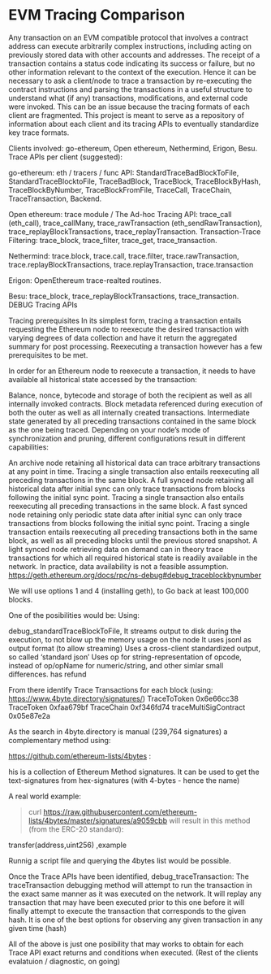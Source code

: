 # EVM Tracing Comparison

Any transaction on an EVM compatible protocol that involves a contract address can execute arbitrarily complex instructions, including acting on previously stored data with other accounts and addresses. The receipt of a transaction contains a status code indicating its success or failure, but no other information relevant to the context of the execution. Hence it can be necessary to ask a client/node to trace a transaction by re-executing the contract instructions and parsing the transactions in a useful structure to understand what (if any) transactions, modifications, and external code were invoked. This can be an issue because the tracing formats of each client are fragmented. This project is meant to serve as a repository of information about each client and its tracing APIs to eventually standardize key trace formats.

Clients involved: go-ethereum, Open ethereum, Nethermind, Erigon, Besu.
Trace APIs per client (suggested):

go-ethereum: eth / tracers / func API: StandardTraceBadBlockToFile, StandardTraceBlocktoFile, TraceBadBlock, TraceBlock, TraceBlockByHash, TraceBlockByNumber, TraceBlockFromFile, TraceCall, TraceChain, TraceTransaction, Backend.

Open ethereum: trace module / The Ad-hoc Tracing API: trace_call (eth_call), trace_callMany, trace_rawTransaction (eth_sendRawTransaction), trace_replayBlockTransactions, trace_replayTransaction. 
Transaction-Trace Filtering: trace_block, trace_filter, trace_get, trace_transaction.

Nethermind: trace.block, trace.call, trace.filter, trace.rawTransaction, trace.replayBlockTransactions, trace.replayTransaction, trace.transaction

Erigon: OpenEthereum trace-realted routines. 

Besu: trace_block, trace_replayBlockTransactions, trace_transaction. DEBUG Tracing APIs


Tracing prerequisites
In its simplest form, tracing a transaction entails requesting the Ethereum node to reexecute the desired transaction with varying degrees of data collection and have it return the aggregated summary for post processing. Reexecuting a transaction however has a few prerequisites to be met.

In order for an Ethereum node to reexecute a transaction, it needs to have available all historical state accessed by the transaction:

Balance, nonce, bytecode and storage of both the recipient as well as all internally invoked contracts.
Block metadata referenced during execution of both the outer as well as all internally created transactions.
Intermediate state generated by all preceding transactions contained in the same block as the one being traced.
Depending on your node’s mode of synchronization and pruning, different configurations result in different capabilities:

An archive node retaining all historical data can trace arbitrary transactions at any point in time. Tracing a single transaction also entails reexecuting all preceding transactions in the same block.
A full synced node retaining all historical data after initial sync can only trace transactions from blocks following the initial sync point. Tracing a single transaction also entails reexecuting all preceding transactions in the same block.
A fast synced node retaining only periodic state data after initial sync can only trace transactions from blocks following the initial sync point. Tracing a single transaction entails reexecuting all preceding transactions both in the same block, as well as all preceding blocks until the previous stored snapshot.
A light synced node retrieving data on demand can in theory trace transactions for which all required historical state is readily available in the network. In practice, data availability is not a feasible assumption.   https://geth.ethereum.org/docs/rpc/ns-debug#debug_traceblockbynumber

We will use options 1 and 4 (installing geth), to Go back at least 100,000 blocks.

One of the posibilities would be:
Using: 

debug_standardTraceBlockToFile,
It streams output to disk during the execution, to not blow up the memory usage on the node
It uses jsonl as output format (to allow streaming)
Uses a cross-client standardized output, so called ‘standard json’
Uses op for string-representation of opcode, instead of op/opName for numeric/string, and other simlar small differences.
has refund

From there identify Trace Transactions for each block (using: https://www.4byte.directory/signatures/)
TraceToToken 0x6e66cc38
TraceToken 0xfaa679bf
TraceChain 0xf346fd74
traceMultiSigContract 0x05e87e2a

As the search in 4byte.directory is manual (239,764 signatures) a complementary method using:

https://github.com/ethereum-lists/4bytes :

his is a collection of Ethereum Method signatures. It can be used to get the text-signatures from hex-signatures (with 4-bytes - hence the name)

A real world example:

> curl https://raw.githubusercontent.com/ethereum-lists/4bytes/master/signatures/a9059cbb
will result in this method (from the ERC-20 standard):

transfer(address,uint256)    ,example

Runnig a script file and querying the 4bytes list would be possible.

Once the Trace APIs have been identified, 
debug_traceTransaction: The traceTransaction debugging method will attempt to run the transaction in the exact same manner as it was executed on the network. It will replay any transaction that may have been executed prior to this one before it will finally attempt to execute the transaction that corresponds to the given hash.
It is one of the best options for observing any given transaction in any given time (hash)

All of the above is just one posibility that may works to obtain for each Trace API exact returns and conditions when executed. 
(Rest of the clients evalatuion / diagnostic, on going) 













